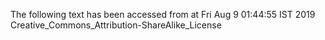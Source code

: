 The following text has been accessed from at Fri Aug 9 01:44:55 IST 2019
Creative_Commons_Attribution-ShareAlike_License
